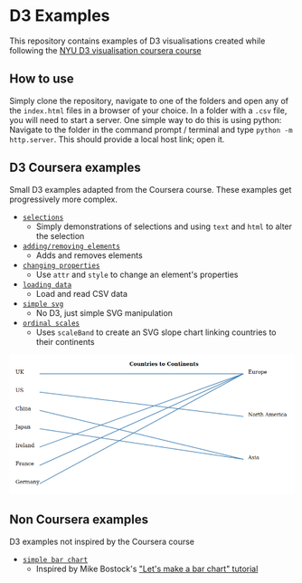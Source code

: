 ﻿# D3 Examples
This repository contains examples of D3 visualisations created while following the
[NYU D3 visualisation coursera course](https://www.coursera.org/lecture/information-visualization-programming-d3js/introduction-to-d3-Fiduu)

## How to use
Simply clone the repository, navigate to one of the folders and open any of the `index.html` files in a browser of your choice.
In a folder with a `.csv` file,
you will need to start a server.
One simple way to do this is using python:
Navigate to the folder in the command prompt / terminal
and type `python -m http.server`.
This should provide a local host link;
open it.

## D3 Coursera examples
Small D3 examples adapted from the Coursera course.
These examples get progressively more complex.
* [`selections`](./01-selections)
  - Simply demonstrations of selections and using `text` and `html` to alter the selection
* [`adding/removing elements`](./02-adding-elements)
  - Adds and removes elements
* [`changing properties`](./03-changing-properties)
  - Use `attr` and `style` to change an element's properties
* [`loading data`](./04-loading-data)
  - Load and read CSV data
* [`simple svg`](./05-svg)
  - No D3, just simple SVG manipulation
* [`ordinal scales`](./06-ordinal-scales)
  - Uses `scaleBand` to create an SVG slope chart linking countries to their continents

![Countries to continents. A chart created using ordinal scales.](./assets/ordinal-scales.png)

## Non Coursera examples
D3 examples not inspired by the Coursera course
* [`simple bar chart`](./simple_barchart)
  - Inspired by Mike Bostock's ["Let's make a bar chart" tutorial](https://observablehq.com/@d3/lets-make-a-bar-chart)
